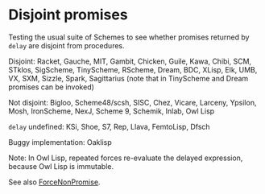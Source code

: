 # Disjoint promises

Testing the usual suite of Schemes to see whether promises returned by `delay` are disjoint from procedures.

Disjoint: Racket, Gauche, MIT, Gambit, Chicken, Guile, Kawa, Chibi, SCM, STklos, SigScheme, TinyScheme, RScheme, Dream, BDC, XLisp, Elk, UMB, VX, SXM, Sizzle, Spark, Sagittarius (note that in TinyScheme and Dream promises can be invoked)

Not disjoint: Bigloo, Scheme48/scsh, SISC, Chez, Vicare, Larceny, Ypsilon, Mosh, IronScheme, NexJ, Scheme 9, Schemik, Inlab, Owl Lisp

`delay` undefined: KSi, Shoe, S7, Rep, Llava, FemtoLisp, Dfsch

Buggy implementation: Oaklisp

Note:  In Owl Lisp, repeated forces re-evaluate the delayed expression, because Owl Lisp is immutable.

See also [ForceNonPromise](../ForceNonPromise/).
